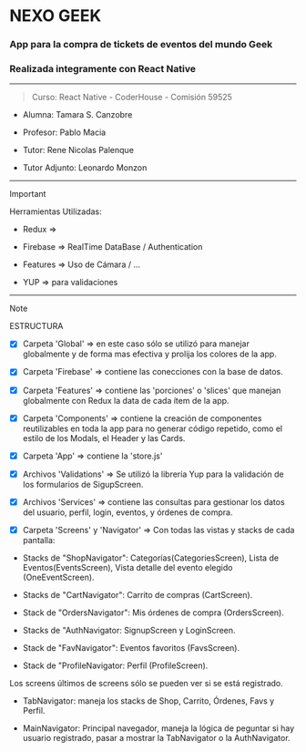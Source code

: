 <h1>NEXO GEEK</h1>
<h3>App para la compra de tickets de eventos del mundo Geek</h3>

<h3>Realizada integramente con React Native</h3>

---

> Curso: React Native - CoderHouse - Comisión 59525

* Alumna: Tamara S. Canzobre

* Profesor: Pablo Macia
* Tutor: Rene Nicolas Palenque
* Tutor Adjunto: Leonardo Monzon

---

> [!IMPORTANT]
> Herramientas Utilizadas:

* Redux =>

* Firebase => RealTime DataBase / Authentication

* Features => Uso de Cámara / ...

* YUP => para validaciones


---

> [!NOTE] 
> ESTRUCTURA

- [x] Carpeta 'Global' => en este caso sólo se utilizó para manejar globalmente y de forma mas efectiva y prolija los colores de la app.

- [x] Carpeta 'Firebase' => contiene las conecciones con la base de datos.

- [x] Carpeta 'Features' => contiene las 'porciones' o 'slices' que manejan globalmente con Redux la data de cada ítem de la app.

- [x] Carpeta 'Components' => contiene la creación de componentes reutilizables en toda la app para no generar código repetido, como el estilo de los Modals, el Header y las Cards.

- [x] Carpeta 'App' => contiene la 'store.js'

- [x] Archivos 'Validations' => Se utilizó la librería Yup para la validación de los formularios de SigupScreen.

- [x] Archivos 'Services' => contiene las consultas para gestionar los datos del usuario, perfil, login, eventos, y órdenes de compra.

- [x] Carpeta 'Screens' y 'Navigator' => Con todas las vistas y stacks de cada pantalla: 

* Stacks de "ShopNavigator": Categorías(CategoriesScreen), Lista de Eventos(EventsScreen), Vista detalle del evento elegido (OneEventScreen).

* Stacks de "CartNavigator": Carrito de compras (CartScreen). 

* Stack de "OrdersNavigator": Mis órdenes de compra (OrdersScreen).

* Stacks de "AuthNavigator: SignupScreen y LoginScreen.

* Stack de "FavNavigator": Eventos favoritos (FavsScreen).

* Stack de "ProfileNavigator: Perfil (ProfileScreen).

Los screens últimos de screens sólo se pueden ver si se está registrado.

* TabNavigator: maneja los stacks de Shop, Carrito, Órdenes, Favs y Perfil.

* MainNavigator: Principal navegador, maneja la lógica de peguntar si hay usuario registrado, pasar a mostrar la TabNavigator o la AuthNavigator.
